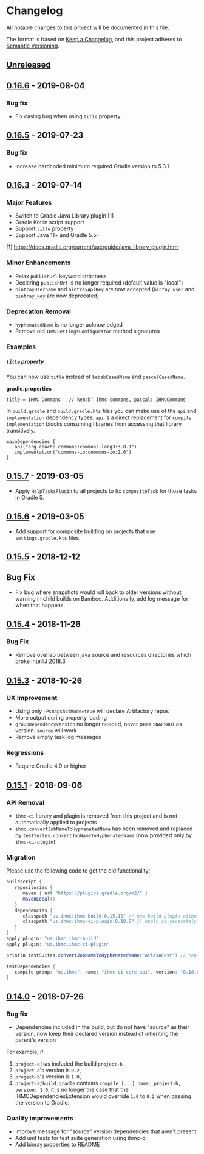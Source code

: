 # Changelog
All notable changes to this project will be documented in this file.

The format is based on [Keep a Changelog](https://keepachangelog.com/en/1.0.0/),
and this project adheres to [Semantic Versioning](https://semver.org/spec/v2.0.0.html).

## [Unreleased]

## [0.16.6] - 2019-08-04

### Bug fix

- Fix casing bug when using `title` property

## [0.16.5] - 2019-07-23

### Bug fix

- Increase hardcoded minimum required Gradle version to 5.3.1

## [0.16.3] - 2019-07-14

### Major Features

- Switch to Gradle Java Library plugin [1]
- Gradle Kotlin script support
- Support `title` property
- Support Java 11+ and Gradle 5.5+

[1] https://docs.gradle.org/current/userguide/java_library_plugin.html

### Minor Enhancements

- Relax `publishUrl` keyword strictness
- Declaring `publishUrl` is no longer required (default value is "local")
- `bintrayUsername` and `bintrayApiKey` are now accepted (`bintay_user` and `bintray_key`
are now deprecated)

### Deprecation Removal

- `hyphenatedName` is no longer acknowledged
- Remove old `IHMCSettingsConfigurator` method signatures

### Examples

##### `title` property

You can now use `title` instead of `kebabCasedName` and `pascalCasedName`.

**gradle.properties**
```
title = IHMC Commons   // kebab: ihmc-commons, pascal: IHMCCommons
```

In `build.gradle` and `build.gradle.kts` files you can make use of the `api` and `implementation`
dependency types. `api` is a direct replacement for `compile`. `implementation` blocks consuming libraries
from accessing that library transitively.

```
mainDependencies {
   api("org.apache.commons:commons-lang3:3.8.1")
   implementation("commons-io:commons-io:2.6")
}
```

## [0.15.7] - 2019-03-05
- Apply `HelpTasksPlugin` to all projects to fix `compositeTask` for those tasks in Gradle 5.

## [0.15.6] - 2019-03-05
- Add support for composite building on projects that use `settings.gradle.kts` files.

## [0.15.5] - 2018-12-12
## Bug Fix

- Fix bug where snapshots would roll back to older versions without warning in child builds on Bamboo. Additionally, add log message for when that happens.

## [0.15.4] - 2018-11-26
### Bug Fix

- Remove overlap between java source and resources directories which broke IntelliJ 2018.3

## [0.15.3] - 2018-10-26
### UX Improvement

- Using only `-PsnapshotMode=true` will declare Artifactory repos
- More output during property loading
- `groupDependencyVersion` no longer needed, never pass `SNAPSHOT` as version. `source` will work
- Remove empty task log messages

### Regressions

- Require Gradle 4.9 or higher

## [0.15.1] - 2018-09-06
### API Removal

- `ihmc-ci` library and plugin is removed from this project and is not automatically applied to projects
- `ihmc.convertJobNameToHyphenatedName` has been removed and replaced by
`testSuites.convertJobNameToHyphenatedName` (now provided only by `ihmc-ci-plugin`)

### Migration

Please use the following code to get the old functionality:

```groovy
buildscript {
   repositories {
      maven { url "https://plugins.gradle.org/m2/" }
      mavenLocal()
   }
   dependencies {
      classpath "us.ihmc:ihmc-build:0.15.10" // new build plugin without ci
      classpath "us.ihmc:ihmc-ci-plugin:0.18.0" // apply ci separately now
   }
}
apply plugin: "us.ihmc.ihmc-build"
apply plugin: "us.ihmc.ihmc-ci-plugin"

println testSuites.convertJobNameToHyphenatedName("AtlasAFast") // replaces removed method

testDependencies {
   compile group: "us.ihmc", name: "ihmc-ci-core-api", version: "0.18.0" // these were auto included before
}
```

## [0.14.0] - 2018-07-26
### Bug fix

- Dependencies included in the build, but do not have "source" as their version, now keep their declared version instead of inheriting the parent's version

For example, if 
1. `project-a` has included the build `project-b`,
1. `project-a`'s version is `0.2`,
1. `project-b`'s version is `1.0`,
1. `project-a/build.gradle` contains `compile [...] name: project-b, version: 1.0`,
it is no longer the case that the IHMCDependenciesExtension would override `1.0` to `0.2` when passing the version to Gradle.

### Quality improvements

- Improve message for "source" version dependencies that aren't present
- Add unit tests for test suite generation using ihmc-ci
- Add binray properties to README

[Unreleased]: https://github.com/ihmcrobotics/ihmc-build/compare/0.16.6...HEAD
[0.16.6]: https://github.com/ihmcrobotics/ihmc-build/compare/0.16.5...0.16.6
[0.16.5]: https://github.com/ihmcrobotics/ihmc-build/compare/0.16.3...0.16.5
[0.16.3]: https://github.com/ihmcrobotics/ihmc-build/compare/0.15.7...0.16.3
[0.15.7]: https://github.com/ihmcrobotics/ihmc-build/compare/0.15.6...0.15.7
[0.15.6]: https://github.com/ihmcrobotics/ihmc-build/compare/0.15.5...0.15.6
[0.15.5]: https://github.com/ihmcrobotics/ihmc-build/compare/0.15.4...0.15.5
[0.15.4]: https://github.com/ihmcrobotics/ihmc-build/compare/0.15.3...0.15.4
[0.15.3]: https://github.com/ihmcrobotics/ihmc-build/compare/0.15.1...0.15.3
[0.15.1]: https://github.com/ihmcrobotics/ihmc-build/compare/0.14.0...0.15.1
[0.14.0]: https://github.com/ihmcrobotics/ihmc-build/releases/tag/0.14.0